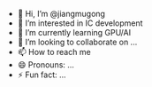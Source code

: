 - 👋 Hi, I’m @jiangmugong
- 👀 I’m interested in IC development
- 🌱 I’m currently learning GPU/AI
- 💞️ I’m looking to collaborate on ...
- 📫 How to reach me
- 😄 Pronouns: ...
- ⚡ Fun fact: ...

<!---
jiangmugong/jiangmugong is a ✨ special ✨ repository because its `README.md` (this file) appears on your GitHub profile.
You can click the Preview link to take a look at your changes.
--->

